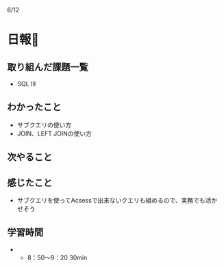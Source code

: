 6/12
# 日報🐶
## 取り組んだ課題一覧
* SQL Ⅲ
## わかったこと
* サブクエリの使い方
* JOIN、LEFT JOINの使い方
## 次やること
## 感じたこと
* サブクエリを使ってAcsessで出来ないクエリも組めるので、実務でも活かせそう
## 学習時間
* 
	* 8：50〜9：20 30min